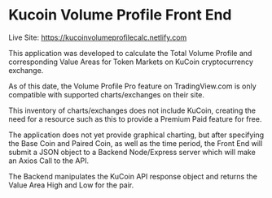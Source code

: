 # Kucoin Volume Profile Front End

Live Site: https://kucoinvolumeprofilecalc.netlify.com

This application was developed to calculate the Total Volume Profile and corresponding Value Areas for Token Markets on KuCoin cryptocurrency exchange.

As of this date, the Volume Profile Pro feature on TradingView.com is only compatible with supported charts/exchanges on their site.

This inventory of charts/exchanges does not include KuCoin, creating the need for a resource such as this to provide a Premium Paid feature for free.

The application does not yet provide graphical charting, but after specifying the Base Coin and Paired Coin, as well as the time period, the Front End will submit a JSON object to a Backend Node/Express server which will make an Axios Call to the API.

The Backend manipulates the KuCoin API response object and returns the Value Area High and Low for the pair.
